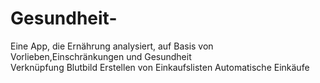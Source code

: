 # Gesundheit-
Eine App, die Ernährung analysiert, auf Basis von Vorlieben,Einschränkungen und Gesundheit  
Verknüpfung Blutbild 
Erstellen von Einkaufslisten
Automatische Einkäufe 
